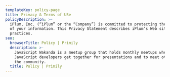 ```yaml
---
templateKey: policy-page
title: Privacy & Terms of USe
policyDescription: >-
  iPlum, Inc. (“iPlum” or the “Company”) is committed to protecting the privacy
  of your information. This Privacy Statement describes iPlum’s Web site privacy
  practices.
seo:
  browserTitle: Policy | Primily
  description: >-
    JavaScript Wakanda is a meetup group that holds monthly meetups where
    JavaScript developers get together for presentations and to meet others in
    the community.
  title: Policy | Primily
---
```


